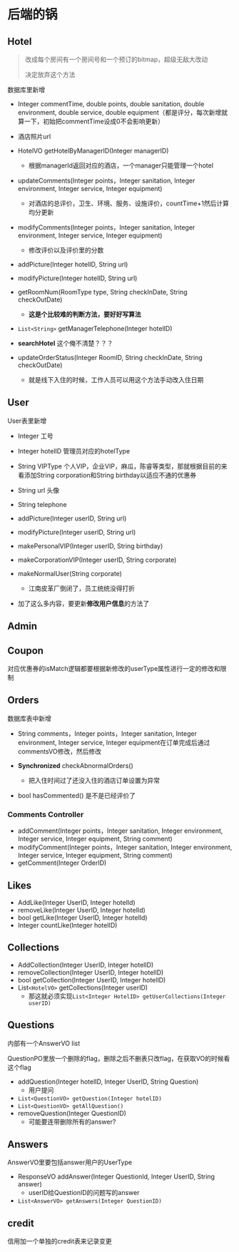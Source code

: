 # 后端的锅

## Hotel

> 改成每个房间有一个房间号和一个预订的bitmap，超级无敌大改动
>
> 决定放弃这个方法

<!-- `Synchronized updateRoomBitmap()`对每个房间的bitmap新增一天 -->

数据库里新增

* Integer commentTime, double points, double sanitation, double environment, double service, double equipment（都是评分，每次新增就算一下，初始把commentTime设成0不会影响更新）
* 酒店照片url

* HotelVO getHotelByManagerID(Integer managerID)
  * 根据managerId返回对应的酒店，一个manager只能管理一个hotel
* updateComments(Integer points，Integer sanitation, Integer environment, Integer service, Integer equipment)
  * 对酒店的总评价，卫生、环境、服务、设施评价，countTime+1然后计算均分更新
* modifyComments(Integer points，Integer sanitation, Integer environment, Integer service, Integer equipment)
  * 修改评价以及评价里的分数
* addPicture(Integer hotelID, String url)
* modifyPicture(Integer hotelID, String url)
* getRoomNum(RoomType type, String checkInDate, String checkOutDate)
  * **这是个比较难的判断方法，要好好写算法**
  <!-- * bitmap方法对预定日期有限制，用一个比较长的String来存储checkIn情况，但是不能预订太久之后，还要**修改酒店预定方法**和**取消订单方法**，而且要把room数据库表里改成每个房间的 -->
  <!-- * 用一个线程**sleep方法**到第二天来检查异常订单，并且更新room的bitmap表，两个方法都要设置成**synchronize** -->
* `List<String>` getManagerTelephone(Integer hotelID)
* **searchHotel** 这个俺不清楚？？？
* updateOrderStatus(Integer RoomID, String checkInDate, String checkOutDate)
  * 就是线下入住的时候，工作人员可以用这个方法手动改入住日期

## User

User表里新增

* Integer 工号
* Integer hotelID 管理员对应的hotelType
* String VIPType 个人VIP，企业VIP，麻瓜，陈睿等类型，那就根据目前的来看添加String corporation和String birthday以适应不通的优惠券
* String url 头像
* String telephone

* addPicture(Integer userID, String url)
* modifyPicture(Integer userID, String url)
* makePersonalVIP(Integer userID, String birthday)
* makeCorporationVIP(Integer userID, String corporate)
* makeNormalUser(String corporate)
  * 江南皮革厂倒闭了，员工统统没得打折
* 加了这么多内容，要更新**修改用户信息**的方法了

## Admin

## Coupon

对应优惠券的isMatch逻辑都要根据新修改的userType属性进行一定的修改和限制

## Orders

数据库表中新增

* String comments，Integer points，Integer sanitation, Integer environment, Integer service, Integer equipment在订单完成后通过commentsVO修改，然后修改

* **Synchronized** checkAbnormalOrders()
  * 把入住时间过了还没入住的酒店订单设置为异常
* bool hasCommented() 是不是已经评价了

### Comments Controller

* addComment(Integer points，Integer sanitation, Integer environment, Integer service, Integer equipment, String comment)
* modifyComment(Integer points，Integer sanitation, Integer environment, Integer service, Integer equipment, String comment)
* getComment(Integer OrderID)

## Likes

* AddLike(Integer UserID, Integer hotelId)
* removeLike(Integer UserID, Integer hotelId)
* bool getLike(Integer UserID, Integer hotelId)
* Integer countLike(Integer hotelID)

## Collections

* AddCollection(Integer UserID, Integer hotelID)
* removeCollection(Integer UserID, Integer hotelID)
* bool getCollection(Integer UserID, Integer hotelID)
* List`<HotelVO>` getCollections(Integer userID)
  * 那这就必须实现`List<Integer HotelID> getUserCollections(Integer userID)`

## Questions

内部有一个AnswerVO list

QuestionPO里放一个删除的flag，删除之后不删表只改flag，在获取VO的时候看这个flag

* addQuestion(Integer hotelID, Integer UserID, String Question)
  * 用户提问
* `List<QuestionVO> getQuestion(Integer hotelID)`
* `List<QuestionVO> getAllQuestion()`
* removeQuestion(Integer QuestionID)
  * 可能要连带删除所有的answer?

## Answers

AnswerVO里要包括answer用户的UserType

* ResponseVO addAnswer(Integer QuestionId, Integer UserID, String answer)
  * userID给QuestionID的问题写的answer
* `List<AnswerVO> getAnswers(Integer QuestionID)`

## credit

信用加一个单独的credit表来记录变更
